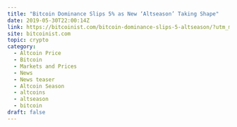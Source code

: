 ```yaml
---
title: "Bitcoin Dominance Slips 5% as New ‘Altseason’ Taking Shape"
date: 2019-05-30T22:00:14Z
link: https://bitcoinist.com/bitcoin-dominance-slips-5-altseason/?utm_medium=RSS&utm_source=hune
site: bitcoinist.com
topic: crypto
category:
  - Altcoin Price
  - Bitcoin
  - Markets and Prices
  - News
  - News teaser
  - Altcoin Season
  - altcoins
  - altseason
  - bitcoin
draft: false
---
```

